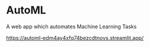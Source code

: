 # AutoML
A web app which automates Machine Learning Tasks

https://automl-edm4ay4xfq74bezcdtnovs.streamlit.app/
